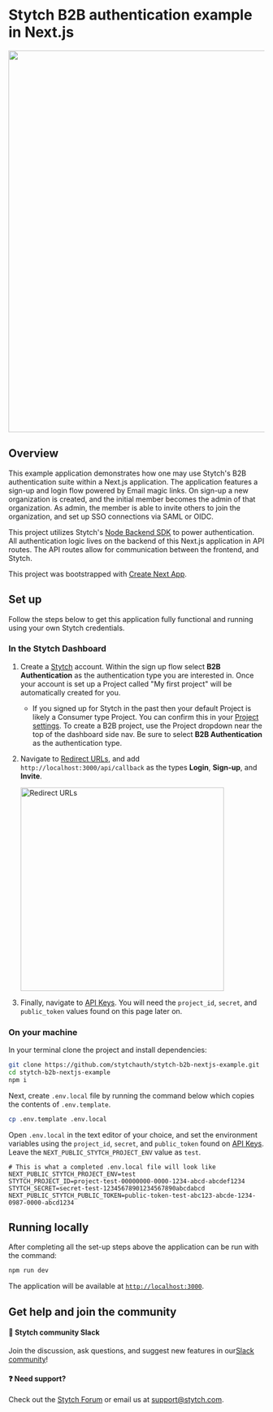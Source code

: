 # Stytch B2B authentication example in Next.js

<p align="center">
  <img src="https://user-images.githubusercontent.com/100632220/220425771-fa0a92ed-3088-4ef4-8bdd-7f771bbb16bc.png" width="750">
</p>

## Overview

This example application demonstrates how one may use Stytch's B2B authentication suite within a Next.js application. The application features a sign-up and login flow powered by Email magic links. On sign-up a new organization is created, and the initial member becomes the admin of that organization. As admin, the member is able to invite others to join the organization, and set up SSO connections via SAML or OIDC.

This project utilizes Stytch's [Node Backend SDK](https://www.npmjs.com/package/stytch) to power authentication. All authentication logic lives on the backend of this Next.js application in API routes. The API routes allow for communication between the frontend, and Stytch.

This project was bootstrapped with [Create Next App](https://nextjs.org/docs/api-reference/create-next-app).

## Set up

Follow the steps below to get this application fully functional and running using your own Stytch credentials.

### In the Stytch Dashboard

1. Create a [Stytch](https://stytch.com/) account. Within the sign up flow select **B2B Authentication** as the authentication type you are interested in. Once your account is set up a Project called "My first project" will be automatically created for you.

   - If you signed up for Stytch in the past then your default Project is likely a Consumer type Project. You can confirm this in your [Project settings](https://stytch.com/dashboard/project-settings). To create a B2B project, use the Project dropdown near the top of the dashboard side nav. Be sure to select **B2B Authentication** as the authentication type.

2. Navigate to [Redirect URLs](https://stytch.com/dashboard/redirect-urls), and add `http://localhost:3000/api/callback` as the types **Login**, **Sign-up**, and **Invite**.

   <img width="400" alt="Redirect URLs" src="https://user-images.githubusercontent.com/100632220/220420098-84c78ca3-4e71-46b5-90f1-25afbb571ce2.png">

3. Finally, navigate to [API Keys](https://stytch.com/dashboard/api-keys). You will need the `project_id`, `secret`, and `public_token` values found on this page later on.

### On your machine

In your terminal clone the project and install dependencies:

```bash
git clone https://github.com/stytchauth/stytch-b2b-nextjs-example.git
cd stytch-b2b-nextjs-example
npm i
```

Next, create `.env.local` file by running the command below which copies the contents of `.env.template`.

```bash
cp .env.template .env.local
```

Open `.env.local` in the text editor of your choice, and set the environment variables using the `project_id`, `secret`, and `public_token` found on [API Keys](https://stytch.com/dashboard/api-keys). Leave the `NEXT_PUBLIC_STYTCH_PROJECT_ENV` value as `test`.

```
# This is what a completed .env.local file will look like
NEXT_PUBLIC_STYTCH_PROJECT_ENV=test
STYTCH_PROJECT_ID=project-test-00000000-0000-1234-abcd-abcdef1234
STYTCH_SECRET=secret-test-12345678901234567890abcdabcd
NEXT_PUBLIC_STYTCH_PUBLIC_TOKEN=public-token-test-abc123-abcde-1234-0987-0000-abcd1234
```

## Running locally

After completing all the set-up steps above the application can be run with the command:

```bash
npm run dev
```

The application will be available at [`http://localhost:3000`](http://localhost:3000).

## Get help and join the community

#### :speech_balloon: Stytch community Slack

Join the discussion, ask questions, and suggest new features in our ​[Slack community](https://join.slack.com/t/stytch/shared_invite/zt-nil4wo92-jApJ9Cl32cJbEd9esKkvyg)!

#### :question: Need support?

Check out the [Stytch Forum](https://forum.stytch.com/) or email us at [support@stytch.com](mailto:support@stytch.com).
